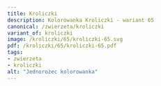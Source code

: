 ```yaml
---
title: Kroliczki
description: Kolorowanka Kroliczki - wariant 65
canonical: /zwierzeta/kroliczki
variant_of: kroliczki
image: /kroliczki/65/kroliczki-65.svg
pdf: /kroliczki/65/kroliczki-65.pdf
tags:
- zwierzeta
- kroliczki
alt: "Jednorożec kolorowanka"
---
```

